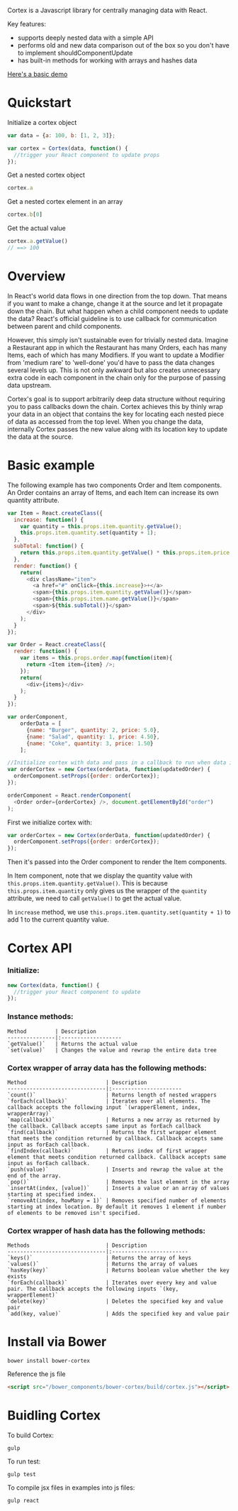 Cortex is a Javascript library for centrally managing data with React.

Key features:
- supports deeply nested data with a simple API
- performs old and new data comparison out of the box so you don't have to implement shouldComponentUpdate
- has built-in methods for working with arrays and hashes data

[Here's a basic demo](http://mquan.github.io/cortex/examples/skyline/)

# Quickstart
Initialize a cortex object
```javascript
var data = {a: 100, b: [1, 2, 3]};

var cortex = Cortex(data, function() {
  //trigger your React component to update props
});
```

Get a nested cortex object
```javascript
cortex.a
```

Get a nested cortex element in an array
```javascript
cortex.b[0]
```

Get the actual value
```javascript
cortex.a.getValue()
// ==> 100
```

# Overview

In React's world data flows in one direction from the top down. That means if you want to make a change, change it at the source and let it propagate down the chain. But what happen when a child component needs to update the data? React's official guideline is to use callback for communication between parent and child components.

However, this simply isn't sustainable even for trivially nested data. Imagine a Restaurant app in which the Restaurant has many Orders, each has many Items, each of which has many Modifiers. If you want to update a Modifier from 'medium rare' to 'well-done' you'd have to pass the data changes several levels up. This is not only awkward but also creates unnecessary extra code in each component in the chain only for the purpose of passing data upstream.

Cortex's goal is to support arbitrarily deep data structure without requiring you to pass callbacks down the chain. Cortex achieves this by thinly wrap your data in an object that contains the key for locating each nested piece of data as accessed from the top level. When you change the data, internally Cortex passes the new value along with its location key to update the data at the source.


# Basic example

The following example has two components Order and Item components. An Order contains an array of Items, and each Item can increase its own quantity attribute.

```javascript
var Item = React.createClass({
  increase: function() {
    var quantity = this.props.item.quantity.getValue();
    this.props.item.quantity.set(quantity + 1);
  },
  subTotal: function() {
    return this.props.item.quantity.getValue() * this.props.item.price.getValue();
  },
  render: function() {
    return(
      <div className="item">
        <a href="#" onClick={this.increase}>+</a>
        <span>{this.props.item.quantity.getValue()}</span>
        <span>{this.props.item.name.getValue()}</span>
        <span>${this.subTotal()}</span>
      </div>
    );
  }
});

var Order = React.createClass({
  render: function() {
    var items = this.props.order.map(function(item){
      return <Item item={item} />;
    });
    return(
      <div>{items}</div>
    );
  }
});

var orderComponent,
    orderData = [
      {name: "Burger", quantity: 2, price: 5.0},
      {name: "Salad", quantity: 1, price: 4.50},
      {name: "Coke", quantity: 3, price: 1.50}
    ];

//Initialize cortex with data and pass in a callback to run when data is updated.
var orderCortex = new Cortex(orderData, function(updatedOrder) {
  orderComponent.setProps({order: orderCortex});
});

orderComponent = React.renderComponent(
  <Order order={orderCortex} />, document.getElementById("order")
);
```

First we initialize cortex with:
```javascript
var orderCortex = new Cortex(orderData, function(updatedOrder) {
  orderComponent.setProps({order: orderCortex});
});
```

Then it's passed into the Order component to render the Item components.

In Item component, note that we display the quantity value with ``this.props.item.quantity.getValue()``. This is because ``this.props.item.quantity`` only gives us the wrapper of the ``quantity`` attribute, we need to call ``getValue()`` to get the actual value.

In `increase` method, we use ``this.props.item.quantity.set(quantity + 1)`` to add 1 to the current quantity value.

# Cortex API

### Initialize:

```javascript
new Cortex(data, function() {
  //trigger your React component to update
});
```

### Instance methods:

    Method         | Description
    ---------------|:-------------------
    `getValue()`   | Returns the actual value
    `set(value)`   | Changes the value and rewrap the entire data tree

### Cortex wrapper of array data has the following methods:

    Method                         | Description
    -------------------------------|:----------------------
    `count()`                      | Returns length of nested wrappers
    `forEach(callback)`            | Iterates over all elements. The callback accepts the following input `(wrapperElement, index, wrapperArray)`
    `map(callback)`                | Returns a new array as returned by the callback. Callback accepts same input as forEach callback
    `find(callback)`               | Returns the first wrapper element that meets the condition returned by callback. Callback accepts same input as forEach callback.
    `findIndex(callback)`          | Returns index of first wrapper element that meets condition returned callback. Callback accepts same input as forEach callback.
    `push(value)`                  | Inserts and rewrap the value at the end of the array.
    `pop()`                        | Removes the last element in the array
    `insertAt(index, [value])`     | Inserts a value or an array of values starting at specified index.
    `removeAt(index, howMany = 1)` | Removes specified number of elements starting at index location. By default it removes 1 element if number of elements to be removed isn't specified.

### Cortex wrapper of hash data has the following methods:
    Methods                        | Description
    -------------------------------|:------------------------
    `keys()`                       | Returns the array of keys
    `values()`                     | Returns the array of values
    `hasKey(key)`                  | Returns boolean value whether the key exists
    `forEach(callback)`            | Iterates over every key and value pair. The callback accepts the following inputs `(key, wrapperElement)`
    `delete(key)`                  | Deletes the specified key and value pair
    `add(key, value)`              | Adds the specified key and value pair


# Install via Bower
```console
bower install bower-cortex
```

Reference the js file
```html
<script src="/bower_components/bower-cortex/build/cortex.js"></script>
```

# Buidling Cortex
To build Cortex:
```console
gulp
```

To run test:
```console
gulp test
```

To compile jsx files in examples into js files:
```console
gulp react
```
